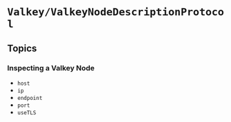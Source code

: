 # ``Valkey/ValkeyNodeDescriptionProtocol``

## Topics

### Inspecting a Valkey Node

- ``host``
- ``ip``
- ``endpoint``
- ``port``
- ``useTLS``

